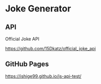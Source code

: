 # Joke Generator

## API

Official Joke API

https://github.com/15Dkatz/official_joke_api

## GitHub Pages

https://ishige99.github.io/js-api-test/
